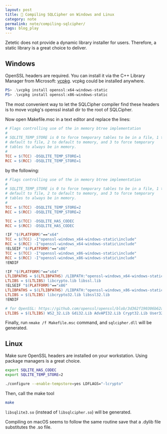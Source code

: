 ```yaml
---
layout: post
title: 🎰 Compiling SQLCipher on Windows and Linux
category: note
permalink: note/compiling-sqlcipher/
tags: blog_play
---
```


Zetetic does not provide a dynamic library installer for users. Therefore, a static library is a great choice to deliver.

## Windows
OpenSSL headers are required. You can install it via the C++ Library Manager from Microsoft: [vcpkg](https://github.com/microsoft/vcpkg).  vcpkg could be installed anywhere.

```powershell
PS> .\vcpkg install openssl:x64-windows-static
PS> .\vcpkg install openssl:x86-windows-static
```

The most convenient way to let the SQLCipher compiler find these headers is to move vcpkg's openssl install dir to the root of SQLCipher.  
  
Now open Makefile.msc in a text editor and replace the lines:  
```makefile
# Flags controlling use of the in memory btree implementation
#
# SQLITE_TEMP_STORE is 0 to force temporary tables to be in a file, 1 to
# default to file, 2 to default to memory, and 3 to force temporary
# tables to always be in memory.
#
TCC = $(TCC) -DSQLITE_TEMP_STORE=1
RCC = $(RCC) -DSQLITE_TEMP_STORE=1
```
by the following:
```makefile
# Flags controlling use of the in memory btree implementation
#
# SQLITE_TEMP_STORE is 0 to force temporary tables to be in a file, 1 to
# default to file, 2 to default to memory, and 3 to force temporary
# tables to always be in memory.
#
TCC = $(TCC) -DSQLITE_TEMP_STORE=2
RCC = $(RCC) -DSQLITE_TEMP_STORE=2

TCC = $(TCC) -DSQLITE_HAS_CODEC
RCC = $(RCC) -DSQLITE_HAS_CODEC

!IF "$(PLATFORM)"=="x64"
TCC = $(TCC) -I"openssl-windows_x64-windows-static\include"
RCC = $(RCC) -I"openssl-windows_x64-windows-static\include"
!ELSEIF "$(PLATFORM)"=="x86"
TCC = $(TCC) -I"openssl-windows_x86-windows-static\include"
RCC = $(RCC) -I"openssl-windows_x86-windows-static\include"
!ENDIF

!IF "$(PLATFORM)"=="x64"
LTLIBPATHS = $(LTLIBPATHS) /LIBPATH:"openssl-windows_x64-windows-static\lib"
LTLIBS = $(LTLIBS) libcrypto.lib libssl.lib
!ELSEIF "$(PLATFORM)"=="x86"
LTLIBPATHS = $(LTLIBPATHS) /LIBPATH:"openssl-windows_x86-windows-static\lib"
LTLIBS = $(LTLIBS) libcrypto32.lib libssl32.lib
!ENDIF

# for OpenSSL: https://github.com/openssl/openssl/blob/3d362f190306b62a17aa2fd475b2bc8b3faa8142/NOTES.WIN#L112
LTLIBS = $(LTLIBS) WS2_32.Lib Gdi32.Lib AdvAPI32.Lib Crypt32.Lib User32.Lib
```
Finally, run `nmake /f Makefile.msc` command, and `sqlcipher.dll` will be generated.

## Linux
Make sure OpenSSL headers are installed on your workstation. Using package managers is a great choice.  
  
```bash
export SQLITE_HAS_CODEC
export SQLITE_TEMP_STORE=2

./configure --enable-tempstore=yes LDFLAGS="-lcrypto"
```
Then, call the make tool
```bash
make
```
`libsqlite3.so` (instead of `libsqlcipher.so`) will be generated.

Compiling on macOS seems to follow the same routine save that a .dylib file substitutes the .so file.